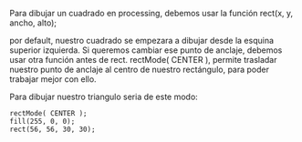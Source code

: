 Para dibujar un cuadrado en processing, debemos usar la función rect(x, y, ancho, alto);

por default, nuestro cuadrado se empezara a dibujar desde la esquina superior izquierda. Si queremos cambiar ese punto de anclaje, debemos usar otra función antes de rect. rectMode( CENTER ), permite trasladar nuestro punto de anclaje al centro de nuestro rectángulo, para poder trabajar mejor con ello.


Para dibujar nuestro triangulo seria de este modo:

```
rectMode( CENTER );
fill(255, 0, 0);
rect(56, 56, 30, 30);
```
